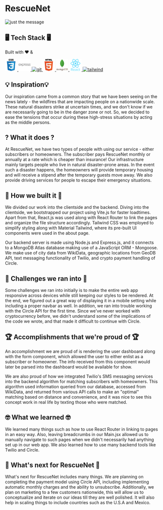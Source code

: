 # RescueNet
![just the message](https://img.shields.io/badge/just%20the%20message-8A2BE2)

## 🖥️ Tech Stack 🖥️
Built with ❤️ &
<p align="left"> <a href="https://www.w3schools.com/css/" target="_blank" rel="noreferrer"> <img src="https://raw.githubusercontent.com/devicons/devicon/master/icons/css3/css3-original-wordmark.svg" alt="css3" width="40" height="40"/> </a> <a href="https://expressjs.com" target="_blank" rel="noreferrer"> <img src="https://raw.githubusercontent.com/devicons/devicon/master/icons/express/express-original-wordmark.svg" alt="express" width="40" height="40"/> </a> <a href="https://git-scm.com/" target="_blank" rel="noreferrer"> <img src="https://www.vectorlogo.zone/logos/git-scm/git-scm-icon.svg" alt="git" width="40" height="40"/> </a> <a href="https://www.w3.org/html/" target="_blank" rel="noreferrer"> <img src="https://raw.githubusercontent.com/devicons/devicon/master/icons/html5/html5-original-wordmark.svg" alt="html5" width="40" height="40"/> </a> <a href="https://www.mongodb.com/" target="_blank" rel="noreferrer"> <img src="https://raw.githubusercontent.com/devicons/devicon/master/icons/mongodb/mongodb-original-wordmark.svg" alt="mongodb" width="40" height="40"/> </a> <a href="https://reactjs.org/" target="_blank" rel="noreferrer"> <img src="https://raw.githubusercontent.com/devicons/devicon/master/icons/react/react-original-wordmark.svg" alt="react" width="40" height="40"/> </a> <a href="https://tailwindcss.com/" target="_blank" rel="noreferrer"> <img src="https://www.vectorlogo.zone/logos/tailwindcss/tailwindcss-icon.svg" alt="tailwind" width="40" height="40"/> </a> </p>

## 💡 Inspiration💡

Our inspiration came from a common story that we have been seeing on the news lately - the wildfires that are impacting people on a nationwide scale. These natural disasters strike at uncertain times, and we don't know if we are necessarily going to be in the danger zone or not. So, we decided to ease the tensions that occur during these high-stress situations by acting as the middle persons.

## ? What it does ?

At RescueNet, we have two types of people with using our service - either subscribers or homeowners. The subscriber pays RescueNet monthly or annually at a rate which is cheaper than insurance! Our infrastructure mainly targets people who live in natural disaster-prone areas. In the event such a disaster happens, the homeowners will provide temporary housing and will receive a stipend after the temporary  guests move away. We also provide driving services for people to escape their emergency situations.

## 🔧 How we built it 🔧

We divided our work into the clientside and the backend. Diving into the clientside, we bootstrapped our project using Vite.js for faster loadtimes. Apart from that, React.js was used along with React Router to link the pages and organize the file structure accordingly. Tailwind CSS was employed to simplify styling along with Material Tailwind, where its pre-built UI components were used in the about page.

Our backend server is made using Node.js and Express.js, and it connects to a MongoDB Atlas database making use of a JavaScript ORM - Mongoose. We make use of city data from WikiData, geographic locations from GeoDB API, text messaging functionality of Twilio, and crypto payment handling of Circle.  

## 🤔 Challenges we ran into 🤔

Some challenges we ran into initially is to make the entire web app responsive across devices while still keeping our styles to be rendered. At the end, we figured out a great way of displaying it in a mobile setting while including a proper navbar as well. In addition, we ran into trouble working with the Circle API for the first time. Since we've never worked with cryptocurrency before, we didn't understand some of the implications of the code we wrote, and that made it difficult to continue with Circle.

## 🏆 Accomplishments that we're proud of 🏆

An accomplishment we are proud of is rendering the user dashboard along with the form component, which allowed the user to either enlist as a subscriber or homeowner. The info received from this component would later be parsed into the dashboard would be available for show.

We are also proud of how we integrated Twilio's SMS messaging services into the backend algorithm for matching subscribers with homeowners. This algorithm used information queried from our database, accessed from WikiData, and returned from various API calls to make an "optimal" matching based on distance and convenience, and it was nice to see this concept work in real life by texting those who were matched.


## 🤓 What we learned 🤓

We learned many things such as how to use React Router in linking to pages in an easy way. Also, leaving breadcrumbs in our Main.jsx allowed us to manually navigate to such pages when we didn't necessarily had anything set up in our web app. We also learned how to use many backend tools like Twilio and Circle. 

## 👀 What's next for RescueNet 👀

What's next for RescueNet includes many things. We are planning on completing the payment model using Circle API, including implementing automatic monthly charges and the ability to unsubscribe. Additionally, we plan on marketing to a few customers nationwide, this will allow us to conceptualize and iterate on our ideas till they are well polished. It will also help in scaling things to include countries such as the U.S.A and Mexico.
